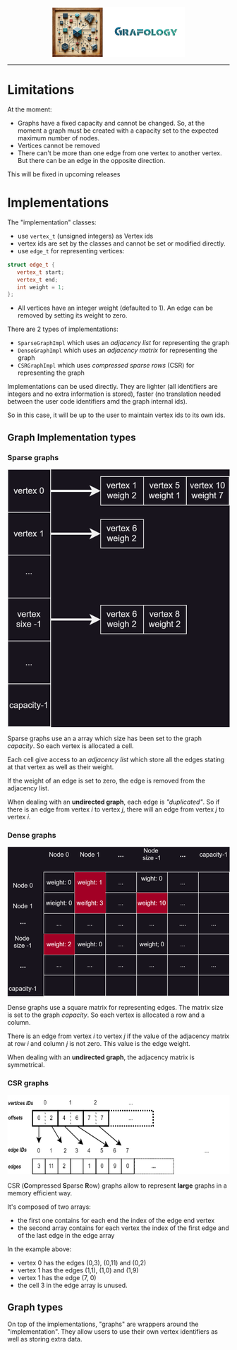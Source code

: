 <div align="center">
    <img 
        src="imgs/logo.png" 
        alt="Grafology logo"
        height="113px"
        width="300px"
        />
</div>
<hr/>

# Limitations
At the moment:
- Graphs have a fixed capacity and cannot be changed. So, at the moment a graph must be created with a capacity set to the expected maximum number of nodes.
- Vertices cannot be removed
- There can't be more than one edge from one vertex to another vertex. But there can be an edge in the opposite direction.

This will be fixed in upcoming releases

# Implementations
The "implementation" classes:
 - use ```vertex_t``` (unsigned integers) as Vertex ids
 - vertex ids are set by the classes and cannot be set or modified directly.
 - use ```edge_t``` for representing vertices:
 ```C++
 struct edge_t {
    vertex_t start;
    vertex_t end;
    int weight = 1;
};
 ```

- All vertices have an integer weight (defaulted to 1). An edge can be removed by setting its weight to zero.

 There are 2 types of implementations:
 - ```SparseGraphImpl``` which uses an *adjacency list* for representing the graph
 - ```DenseGraphImpl``` which uses an *adjacency matrix* for representing the graph
 - ```CSRGraphImpl``` which uses *compressed sparse rows* (CSR) for representing the graph

Implementations can be used directly. They are lighter (all identifiers are integers and no extra information is stored), faster (no translation needed between the user code identifiers amd the graph internal ids).

So in this case, it will be up to the user to maintain vertex ids to its own ids.

## Graph Implementation types
### Sparse graphs
<img src="imgs/adjacency-list.svg"/>

Sparse graphs use an a array which size has been set to the graph *capacity*. So each vertex is allocated a cell. 

Each cell give access to an *adjacency list* which store all the edges stating at that vertex as well as their weight.

If the weight of an edge is set to zero, the edge is removed from the adjacency list.

When dealing with an **undirected graph**, each edge is *"duplicated"*. So if there is an edge from vertex $i$ to vertex $j$, there will an edge from vertex $j$ to vertex $i$.

### Dense graphs
<img src="imgs/adjacency-matrix.svg"/>

Dense graphs use a square matrix for representing edges. The matrix size is set to the graph *capacity*. So each vertex is allocated a row and a column. 

There is an edge from vertex $i$ to vertex $j$ if the value of the adjacency matrix at row $i$ and column $j$ is not zero. This value is the edge weight.

When dealing with an **undirected graph**, the adjacency matrix is symmetrical.

### CSR graphs
<img src="imgs/adjacency-csr.svg" height="180"/>

CSR (**C**ompressed **S**parse **R**ow) graphs allow to represent **large** graphs in a memory efficient way.

It's composed of two arrays:
- the first one contains for each end the index of the edge end vertex
- the second array contains for each vertex the index of the first edge and of the last edge in the edge array

In the example above:
- vertex 0 has the edges (0,3), (0,11) and (0,2)
- vertex 1 has the edges (1,1), (1,0) and (1,9)
- vertex 1 has the edge (7, 0)
- the cell 3 in the edge array is unused.

## Graph types

On top of the implementations, "graphs" are wrappers around the "implementation". They allow users to use their own vertex identifiers as well as storing extra data.
